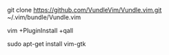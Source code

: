 git clone https://github.com/VundleVim/Vundle.vim.git ~/.vim/bundle/Vundle.vim

vim +PluginInstall +qall

sudo apt-get install vim-gtk
